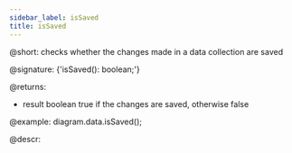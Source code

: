 ```yaml
---
sidebar_label: isSaved
title: isSaved
---          
```


@short: checks whether the changes made in a data collection are saved

@signature: {'isSaved(): boolean;'}

@returns:
- result		boolean				true if the changes are saved, otherwise false

@example:
diagram.data.isSaved();

@descr:

[comment]: # (@relatedapi: data_collection/api/datacollection_save_method.md)
